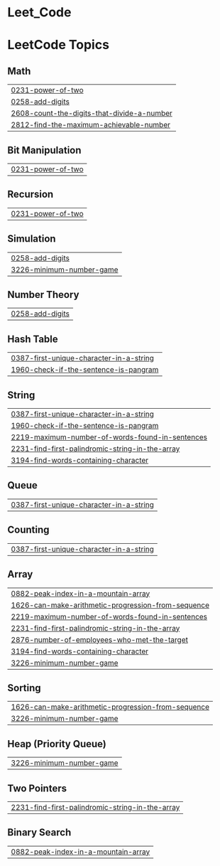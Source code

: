 # Leet_Code
<!---LeetCode Topics Start-->
# LeetCode Topics
## Math
|  |
| ------- |
| [0231-power-of-two](https://github.com/emon4075/Leet_Code/tree/master/0231-power-of-two) |
| [0258-add-digits](https://github.com/emon4075/Leet_Code/tree/master/0258-add-digits) |
| [2608-count-the-digits-that-divide-a-number](https://github.com/emon4075/Leet_Code/tree/master/2608-count-the-digits-that-divide-a-number) |
| [2812-find-the-maximum-achievable-number](https://github.com/emon4075/Leet_Code/tree/master/2812-find-the-maximum-achievable-number) |
## Bit Manipulation
|  |
| ------- |
| [0231-power-of-two](https://github.com/emon4075/Leet_Code/tree/master/0231-power-of-two) |
## Recursion
|  |
| ------- |
| [0231-power-of-two](https://github.com/emon4075/Leet_Code/tree/master/0231-power-of-two) |
## Simulation
|  |
| ------- |
| [0258-add-digits](https://github.com/emon4075/Leet_Code/tree/master/0258-add-digits) |
| [3226-minimum-number-game](https://github.com/emon4075/Leet_Code/tree/master/3226-minimum-number-game) |
## Number Theory
|  |
| ------- |
| [0258-add-digits](https://github.com/emon4075/Leet_Code/tree/master/0258-add-digits) |
## Hash Table
|  |
| ------- |
| [0387-first-unique-character-in-a-string](https://github.com/emon4075/Leet_Code/tree/master/0387-first-unique-character-in-a-string) |
| [1960-check-if-the-sentence-is-pangram](https://github.com/emon4075/Leet_Code/tree/master/1960-check-if-the-sentence-is-pangram) |
## String
|  |
| ------- |
| [0387-first-unique-character-in-a-string](https://github.com/emon4075/Leet_Code/tree/master/0387-first-unique-character-in-a-string) |
| [1960-check-if-the-sentence-is-pangram](https://github.com/emon4075/Leet_Code/tree/master/1960-check-if-the-sentence-is-pangram) |
| [2219-maximum-number-of-words-found-in-sentences](https://github.com/emon4075/Leet_Code/tree/master/2219-maximum-number-of-words-found-in-sentences) |
| [2231-find-first-palindromic-string-in-the-array](https://github.com/emon4075/Leet_Code/tree/master/2231-find-first-palindromic-string-in-the-array) |
| [3194-find-words-containing-character](https://github.com/emon4075/Leet_Code/tree/master/3194-find-words-containing-character) |
## Queue
|  |
| ------- |
| [0387-first-unique-character-in-a-string](https://github.com/emon4075/Leet_Code/tree/master/0387-first-unique-character-in-a-string) |
## Counting
|  |
| ------- |
| [0387-first-unique-character-in-a-string](https://github.com/emon4075/Leet_Code/tree/master/0387-first-unique-character-in-a-string) |
## Array
|  |
| ------- |
| [0882-peak-index-in-a-mountain-array](https://github.com/emon4075/Leet_Code/tree/master/0882-peak-index-in-a-mountain-array) |
| [1626-can-make-arithmetic-progression-from-sequence](https://github.com/emon4075/Leet_Code/tree/master/1626-can-make-arithmetic-progression-from-sequence) |
| [2219-maximum-number-of-words-found-in-sentences](https://github.com/emon4075/Leet_Code/tree/master/2219-maximum-number-of-words-found-in-sentences) |
| [2231-find-first-palindromic-string-in-the-array](https://github.com/emon4075/Leet_Code/tree/master/2231-find-first-palindromic-string-in-the-array) |
| [2876-number-of-employees-who-met-the-target](https://github.com/emon4075/Leet_Code/tree/master/2876-number-of-employees-who-met-the-target) |
| [3194-find-words-containing-character](https://github.com/emon4075/Leet_Code/tree/master/3194-find-words-containing-character) |
| [3226-minimum-number-game](https://github.com/emon4075/Leet_Code/tree/master/3226-minimum-number-game) |
## Sorting
|  |
| ------- |
| [1626-can-make-arithmetic-progression-from-sequence](https://github.com/emon4075/Leet_Code/tree/master/1626-can-make-arithmetic-progression-from-sequence) |
| [3226-minimum-number-game](https://github.com/emon4075/Leet_Code/tree/master/3226-minimum-number-game) |
## Heap (Priority Queue)
|  |
| ------- |
| [3226-minimum-number-game](https://github.com/emon4075/Leet_Code/tree/master/3226-minimum-number-game) |
## Two Pointers
|  |
| ------- |
| [2231-find-first-palindromic-string-in-the-array](https://github.com/emon4075/Leet_Code/tree/master/2231-find-first-palindromic-string-in-the-array) |
## Binary Search
|  |
| ------- |
| [0882-peak-index-in-a-mountain-array](https://github.com/emon4075/Leet_Code/tree/master/0882-peak-index-in-a-mountain-array) |
<!---LeetCode Topics End-->
